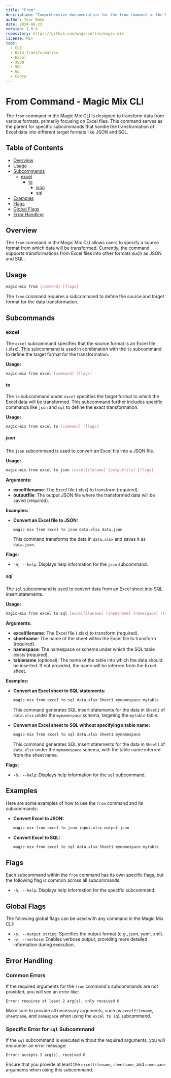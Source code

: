 ```yaml
---
title: "From"
description: "Comprehensive documentation for the from command in the Magic Mix CLI, including its subcommands for transforming data from Excel files into JSON or SQL formats."
author: Your Name
date: 2024-08-23
version: 1.0.0
repository: https://github.com/magicbutton/magic-mix
license: MIT
tags:
  - CLI
  - Data Transformation
  - Excel
  - JSON
  - SQL
  - Go
  - Cobra
---
```


# From Command - Magic Mix CLI

The `from` command in the Magic Mix CLI is designed to transform data from various formats, primarily focusing on Excel files. This command serves as the parent for specific subcommands that handle the transformation of Excel data into different target formats like JSON and SQL.

## Table of Contents

- [Overview](#overview)
- [Usage](#usage)
- [Subcommands](#subcommands)
  - [excel](#excel)
    - [to](#to)
      - [json](#json)
      - [sql](#sql)
- [Examples](#examples)
- [Flags](#flags)
- [Global Flags](#global-flags)
- [Error Handling](#error-handling)

## Overview

The `from` command in the Magic Mix CLI allows users to specify a source format from which data will be transformed. Currently, the command supports transformations from Excel files into other formats such as JSON and SQL.

## Usage

```bash
magic-mix from [command] [flags]
```

The `from` command requires a subcommand to define the source and target format for the data transformation.

## Subcommands

### excel

The `excel` subcommand specifies that the source format is an Excel file (.xlsx). This subcommand is used in combination with the `to` subcommand to define the target format for the transformation.

**Usage:**

```bash
magic-mix from excel [command] [flags]
```

#### to

The `to` subcommand under `excel` specifies the target format to which the Excel data will be transformed. This subcommand further includes specific commands like `json` and `sql` to define the exact transformation.

**Usage:**

```bash
magic-mix from excel to [command] [flags]
```

##### json

The `json` subcommand is used to convert an Excel file into a JSON file.

**Usage:**

```bash
magic-mix from excel to json [excelfilename] [outputfile] [flags]
```

**Arguments:**

- **excelfilename**: The Excel file (.xlsx) to transform (required).
- **outputfile**: The output JSON file where the transformed data will be saved (required).

**Examples:**

- **Convert an Excel file to JSON:**

  ```bash
  magic-mix from excel to json data.xlsx data.json
  ```

  This command transforms the data in `data.xlsx` and saves it as `data.json`.

**Flags:**

- `-h, --help`: Displays help information for the `json` subcommand.

##### sql

The `sql` subcommand is used to convert data from an Excel sheet into SQL insert statements.

**Usage:**

```bash
magic-mix from excel to sql [excelfilename] [sheetname] [namespace] [tablename] [flags]
```

**Arguments:**

- **excelfilename**: The Excel file (.xlsx) to transform (required).
- **sheetname**: The name of the sheet within the Excel file to transform (required).
- **namespace**: The namespace or schema under which the SQL table exists (required).
- **tablename** (optional): The name of the table into which the data should be inserted. If not provided, the name will be inferred from the Excel sheet.

**Examples:**

- **Convert an Excel sheet to SQL statements:**

  ```bash
  magic-mix from excel to sql data.xlsx Sheet1 mynamespace mytable
  ```

  This command generates SQL insert statements for the data in `Sheet1` of `data.xlsx` under the `mynamespace` schema, targeting the `mytable` table.

- **Convert an Excel sheet to SQL without specifying a table name:**

  ```bash
  magic-mix from excel to sql data.xlsx Sheet1 mynamespace
  ```

  This command generates SQL insert statements for the data in `Sheet1` of `data.xlsx` under the `mynamespace` schema, with the table name inferred from the sheet name.

**Flags:**

- `-h, --help`: Displays help information for the `sql` subcommand.

## Examples

Here are some examples of how to use the `from` command and its subcommands:

- **Convert Excel to JSON:**

  ```bash
  magic-mix from excel to json input.xlsx output.json
  ```

- **Convert Excel to SQL:**

  ```bash
  magic-mix from excel to sql data.xlsx Sheet1 mynamespace mytable
  ```

## Flags

Each subcommand within the `from` command has its own specific flags, but the following flag is common across all subcommands:

- `-h, --help`: Displays help information for the specific subcommand.

## Global Flags

The following global flags can be used with any command in the Magic Mix CLI:

- `-o, --output string`: Specifies the output format (e.g., json, yaml, xml).
- `-v, --verbose`: Enables verbose output, providing more detailed information during execution.

## Error Handling

### Common Errors

If the required arguments for the `from` command's subcommands are not provided, you will see an error like:

```plaintext
Error: requires at least 2 arg(s), only received 0
```

Make sure to provide all necessary arguments, such as `excelfilename`, `sheetname`, and `namespace` when using the `excel to sql` subcommand.

### Specific Error for `sql` Subcommand

If the `sql` subcommand is executed without the required arguments, you will encounter an error message:

```plaintext
Error: accepts 3 arg(s), received 0
```

Ensure that you provide at least the `excelfilename`, `sheetname`, and `namespace` arguments when using this subcommand.

